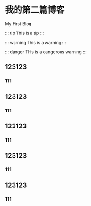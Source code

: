 
# 我的第二篇博客

My First Blog

::: tip
This is a tip
:::

::: warning
This is a warning
:::

::: danger
This is a dangerous warning
:::

## 123123

### 111

## 123123

### 111

## 123123

### 111

## 123123

### 111

## 123123

### 111